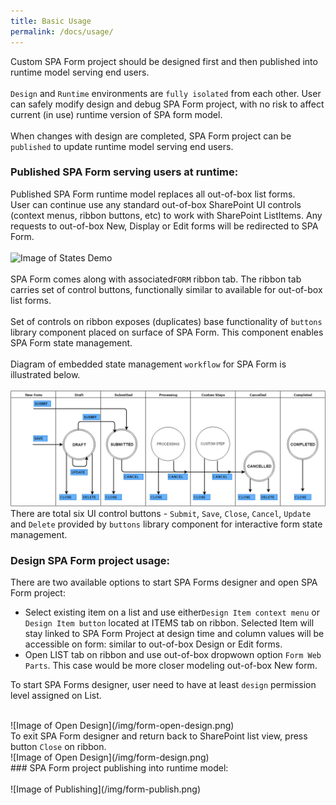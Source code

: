 ```yaml
---
title: Basic Usage
permalink: /docs/usage/
---
```


Custom SPA Form project should be designed first and then published into runtime model serving end users.
<br/> 
<br/>
<code>Design</code> and <code>Runtime</code> environments are <code>fully isolated</code> from each other. 
User can safely modify design and debug SPA Form project, with no risk to affect current (in use) runtime version of SPA form model.
<br/> 
<br/>
When changes with design are completed, SPA Form project can be <code>published</code> to update runtime model serving end users. 

### Published SPA Form serving users at runtime:
Published SPA Form runtime model replaces all out-of-box list forms.
<br/> 
User can continue use any standard out-of-box SharePoint UI controls (context menus, ribbon buttons, etc) to work with SharePoint ListItems.
Any requests to out-of-box New, Display or Edit forms will be redirected to SPA Form.  
<br/>
![Image of States Demo](/img/form-states-demo.gif)
<br/> 
<br/>
SPA Form comes along with associated<code>FORM</code> ribbon tab. The ribbon tab carries set of control buttons, functionally similar to available for out-of-box list forms. 
<br/>
<br/>
Set of controls on ribbon exposes (duplicates) base functionality of <code>buttons</code> library component placed on surface of SPA Form. This component enables SPA Form state management.
<br/>
<br/>
Diagram of embedded state management <code>workflow</code> for SPA Form is illustrated below. 
<br/>
<br/>
![Image of State Machine](/img/form-statemachine.png)
<br/>
There are total six UI control buttons - <code>Submit</code>, <code>Save</code>, <code>Close</code>, <code>Cancel</code>, <code>Update</code> and <code>Delete</code> provided by <code>buttons</code> library component for interactive form state management.   

### Design SPA Form project usage:
There are two available options to start SPA Forms designer and open SPA Form project:
<ul>
<li> Select existing item on a list and use either<code>Design Item context menu</code> or <code>Design Item button</code> located at ITEMS tab on ribbon. Selected Item will stay linked to SPA Form Project at design time and column values will be accessible on form: similar to out-of-box Design or Edit forms. </li>
<li> Open LIST tab on ribbon and use out-of-box dropwown option <code>Form Web Parts</code>. This case would be more closer modeling out-of-box New form. </li>
</ul>

To start SPA Forms designer, user need to have at least <code>design</code> permission level assigned on List.  
 
<br/>
![Image of Open Design](/img/form-open-design.png)
<br/> 
To exit SPA Form designer and return back to SharePoint list view, press button <code>Close</code> on ribbon.
<br/>
![Image of Open Design](/img/form-design.png)
<br/>
### SPA Form project publishing into runtime model:
<br/> 
<br/>
![Image of Publishing](/img/form-publish.png)

